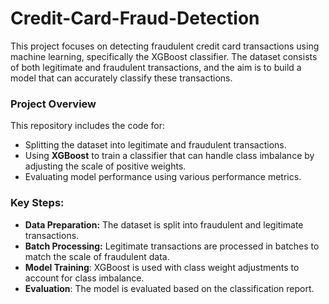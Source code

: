 # Credit-Card-Fraud-Detection

This project focuses on detecting fraudulent credit card transactions using machine learning, specifically the XGBoost classifier. The dataset consists of both legitimate and fraudulent transactions, and the aim is to build a model that can accurately classify these transactions.

### Project Overview
This repository includes the code for:

- Splitting the dataset into legitimate and fraudulent transactions.
- Using **XGBoost** to train a classifier that can handle class imbalance by adjusting the scale of positive weights.
- Evaluating model performance using various performance metrics.

### Key Steps:
- **Data Preparation:** The dataset is split into fraudulent and legitimate transactions.
-  **Batch Processing:** Legitimate transactions are processed in batches to match the scale of fraudulent data.
- **Model Training**: XGBoost is used with class weight adjustments to account for class imbalance.
- **Evaluation**: The model is evaluated based on the classification report.
